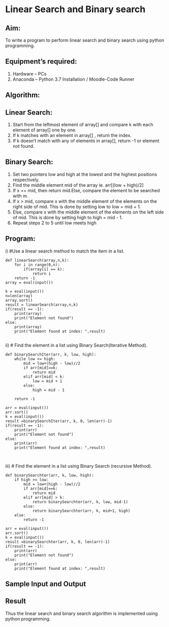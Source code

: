 # Linear Search and Binary search
## Aim:
To write a program to perform linear search and binary search using python programming.
## Equipment’s required:
1.	Hardware – PCs
2.	Anaconda – Python 3.7 Installation / Moodle-Code Runner
## Algorithm:
## Linear Search:
1.	Start from the leftmost element of array[] and compare k with each element of array[] one by one.
2.	If k matches with an element in array[] , return the index.
3.	If k doesn’t match with any of elements in array[], return -1 or element not found.
## Binary Search:
1.	Set two pointers low and high at the lowest and the highest positions respectively.
2.	Find the middle element mid of the array ie. arr[(low + high)/2]
3.	If x == mid, then return mid.Else, compare the element to be searched with m.
4.	If x > mid, compare x with the middle element of the elements on the right side of mid. This is done by setting low to low = mid + 1.
5.	Else, compare x with the middle element of the elements on the left side of mid. This is done by setting high to high = mid - 1.
6.	Repeat steps 2 to 5 until low meets high
## Program:
i)	#Use a linear search method to match the item in a list.
```
def linearSearch(array,n,k):
    for i in range(0,n):
        if(array[i] == k):
            return i
    return -1
array = eval(input())

k = eval(input()) 
n=len(array)
array.sort()
result = linearSearch(array,n,k)
if(result == -1):
    print(array)
    print("Element not found")
else:
    print(array)
    print("Element found at index: ",result)


```
ii)	# Find the element in a list using Binary Search(Iterative Method).
```
def binarySearchIter(arr, k, low, high):
    while low <= high:
        mid = low+(high - low)//2
        if arr[mid]==k:
            return mid 
        elif arr[mid] < k:
            low = mid + 1
        else:
            high = mid - 1
   
    return -1
    
arr = eval(input())
arr.sort()
k = eval(input()) 
result =binarySearchIter(arr, k, 0, len(arr)-1)
if(result == -1):
    print(arr)
    print("Element not found")
else:
    print(arr)
    print("Element found at index: ",result)
    
    
```
iii)	# Find the element in a list using Binary Search (recursive Method).
```
def binarySearchter(arr, k, low, high):
    if high >= low:
        mid = low+(high - low)//2
        if arr[mid]==k:
            return mid
        elif arr[mid] > k:
            return binarySearchter(arr, k, low, mid-1)
        else:
            return binarySearchter(arr, k, mid+1, high)
    else:
        return -1
    
arr = eval(input())
arr.sort()
k = eval(input()) 
result =binarySearchter(arr, k, 0, len(arr)-1)
if(result == -1):
    print(arr)
    print("Element not found")
else:
    print(arr)
    print("Element found at index: ",result)

```
## Sample Input and Output







## Result
Thus the linear search and binary search algorithm is implemented using python programming.
